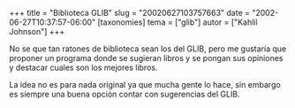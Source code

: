 +++
title = "Biblioteca GLIB"
slug = "20020627103757663"
date = "2002-06-27T10:37:57-06:00"
[taxonomies]
tema = ["glib"]
autor = ["Kahlil Johnson"]
+++

No se que tan ratones de biblioteca sean los del GLIB, pero me gustaría
que proponer un programa donde se sugieran libros y se pongan sus
opiniones y destacar cuales son los mejores libros.

La idea no es para nada original ya que mucha gente lo hace, sin embargo
es siempre una buena opción contar con sugerencias del GLIB.
